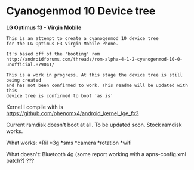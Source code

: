 Cyanogenmod 10 Device tree
=======================
**LG Optimus f3 - Virgin Mobile**
```
This is an attempt to create a cyanogenmod 10 device tree
for the LG Optimus F3 Virgin Mobile Phone.

It's based off of the 'booting' rom
http://androidforums.com/threads/rom-alpha-4-1-2-cyanogenmod-10-0-unofficial.879041/

This is a work in progress. At this stage the device tree is still being created
and has not been confirmed to work. This readme will be updated with this 
device tree is confirmed to boot 'as is'
```

Kernel I compile with is https://github.com/phenomx4/android_kernel_lge_fx3

Current ramdisk doesn't boot at all. To be updated soon. Stock ramdisk works.

What works:
*Ril
*3g
*sms
*camera
*rotation
*wifi

What doesn't:
Bluetooth
4g (some report working with a apns-config.xml patch?)
???
